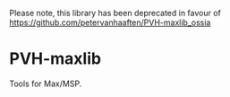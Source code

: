 Please note, this library has been deprecated in favour of https://github.com/petervanhaaften/PVH-maxlib_ossia

# PVH-maxlib
Tools for Max/MSP.
